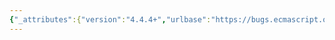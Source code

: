 ```yaml
---
{"_attributes":{"version":"4.4.4+","urlbase":"https://bugs.ecmascript.org/","maintainer":"dherman@mozilla.com"},"bug":{"bug_id":4064,"creation_ts":"2015-02-21 08:35:00 -0800","short_desc":"6.1.4 The String Type: typo \"normalized\"","delta_ts":"2015-03-04 18:58:22 -0800","product":"Draft for 6th Edition","component":"editorial issue","version":"Rev 34: February 20, 2015 Release Candidate 1","rep_platform":"All","op_sys":"All","bug_status":"RESOLVED","resolution":"FIXED","priority":"Normal","bug_severity":"normal","everconfirmed":true,"reporter":{"uid":"andrebargull","name":"André Bargull"},"assigned_to":{"uid":"allen","name":"Allen Wirfs-Brock"},"long_desc":[{"commentid":13238,"comment_count":0,"who":{"uid":"andrebargull","name":"André Bargull"},"bug_when":"2015-02-21 08:35:40 -0800","thetext":"6.1.4 The String Type\n\n> but no other operations normalized the strings\n\ns/normalized/normalize"},{"commentid":13280,"comment_count":1,"who":{"uid":"allen","name":"Allen Wirfs-Brock"},"bug_when":"2015-02-24 10:56:25 -0800","thetext":"fixed in rev35 editor's draft"},{"commentid":13542,"comment_count":2,"who":{"uid":"allen","name":"Allen Wirfs-Brock"},"bug_when":"2015-03-04 18:58:22 -0800","thetext":"fixed in rev35"}]}}
---
```

